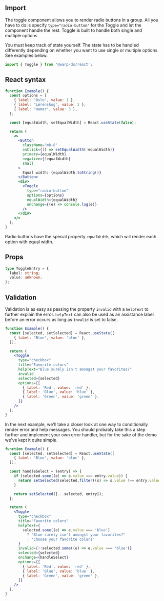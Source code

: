 ## Import

The toggle component allows you to render radio buttons in a group. All you have to do is specify `type="radio-button"` for the Toggle and let the component handle the rest. Toggle is built to handle both single and multiple options.

You must keep track of state yourself. The state has to be handled differently depending on whether you want to use single or multiple options. See examples below.

```js
import { Toggle } from '@warp-ds/react';
```

## React syntax

```jsx example
function Example() {
  const options = [
    { label: 'Oslo', value: 1 },
    { label: 'Lørenskog', value: 2 },
    { label: 'Hamar', value: 3 },
  ];

  const [equalWidth, setEqualWidth] = React.useState(false);

  return (
    <>
      <Button
        className="mb-8"
        onClick={() => setEqualWidth(!equalWidth)}
        primary={equalWidth}
        negative={!equalWidth}
        small
      >
        Equal width: {equalWidth.toString()}
      </Button>
      <div>
        <Toggle
          type="radio-button"
          options={options}
          equalWidth={equalWidth}
          onChange={(e) => console.log(e)}
        />
      </div>
    </>
  );
}

```

Radio buttons have the special property `equalWidth`, which will render each option with equal width.


## Props

<api-table type=react component="Toggle" />

```ts example
type ToggleEntry = {
  label: string;
  value: unknown;
};
```

## Validation

Validation is as easy as passing the property `invalid` with a `helpText` to further explain the error. `helpText` can also be used as an assistance label before an error occurs as long as `invalid` is set to false.

```jsx example
function Example() {
  const [selected, setSelected] = React.useState([
    { label: 'Blue', value: 'blue' },
  ]);

  return (
    <Toggle
      type="checkbox"
      title="Favorite colors"
      helpText="Blue surely isn't amongst your favorites?"
      invalid
      selected={selected}
      options={[
        { label: 'Red', value: 'red' },
        { label: 'Blue', value: 'blue' },
        { label: 'Green', value: 'green' },
      ]}
    />
  );
}
```

In the next example, we'll take a closer look at one way to conditionally render error and help messages. You should probably take this a step further and implement your own error handler, but for the sake of the demo we've kept it quite simple.

```jsx example
function Example() {
  const [selected, setSelected] = React.useState([
    { label: 'Blue', value: 'blue' },
  ]);

  const handleSelect = (entry) => {
    if (selected.some((e) => e.value === entry.value)) {
      return setSelected(selected.filter((s) => s.value !== entry.value));
    }

    return setSelected([...selected, entry]);
  };

  return (
    <Toggle
      type="checkbox"
      title="Favorite colors"
      helpText={
        selected.some((e) => e.value === 'blue')
          ? "Blue surely isn't amongst your favorites?"
          : 'Choose your favorite colors'
      }
      invalid={!!selected.some((e) => e.value === 'blue')}
      selected={selected}
      onChange={handleSelect}
      options={[
        { label: 'Red', value: 'red' },
        { label: 'Blue', value: 'blue' },
        { label: 'Green', value: 'green' },
      ]}
    />
  );
}
```
